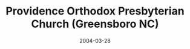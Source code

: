 ---
date: &id001 2004-03-28
end_date: null
location:
  address: 4600 Lake Brandt Road
  city: Greensboro
  state: NC
minister:
- end: 2004-01-01
  name: Arie van Eyk
  start: 2003-01-01
  type: Pastor
- end: null
  name: Arie van Eyk
  start: 2004-01-01
  type: Pastor
- end: 2014-01-01
  name: Bryan P. Crotts
  start: 2013-01-01
  type: Teacher
ministers:
- Arie van Eyk
- Arie van Eyk
- Bryan P. Crotts
name: Providence Orthodox Presbyterian Church
names:
- end: 2004-03-28
  name: Providence Orthodox Presbyterian Chapel
  start: 2001-04-27
- end: null
  name: Providence Orthodox Presbyterian Church
  start: 2004-03-28
origination_date: *id001
raw_data: "NORTH CAROLINA\nGreensboro\nProvidence Orthodox Presbyterian Chapel  (April\
  \ 27, 2001\u2013March 28, 2004)\nProvidence Orthodox Presbyterian Church  (March\
  \ 28, 2004\u2013 )\n4600 Lake Brandt Road\nOrg. Pastor: Arie van Eyk, 2003\u2013\
  4\nPastor: Arie van Eyk, 2004\u2013\nTeacher: Bryan P. Crotts, 2013\u201314"
received_from: null
states:
- NC
status:
  active: true
  end_date: null
  reason: null
  received_from: null
  withdrawal_to: null
title: Providence Orthodox Presbyterian Church (Greensboro NC)
year_established:
- 2004

---